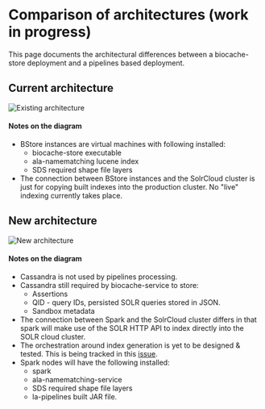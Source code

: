 # Comparison of architectures (work in progress)

This page documents the architectural differences between a biocache-store deployment and a pipelines based deployment.

## Current architecture
![Existing architecture](https://docs.google.com/drawings/d/e/2PACX-1vQPYIjmbt1e-PNU0ZK6FpYpqxw4xQj4A3tXHjEZIQ3ZGPnwj0cBCdFgEs_SNnccR0rGcnpOFWgqYlLS/pub?w=960&h=720)

#### Notes on the diagram
* BStore instances are virtual machines with following installed:
  * biocache-store executable
  * ala-namematching lucene index
  * SDS required shape file layers
* The connection between BStore instances and the SolrCloud cluster is just for copying built indexes into the production cluster. No "live" indexing currently takes place.

## New architecture
![New architecture](https://docs.google.com/drawings/d/e/2PACX-1vSGixRyj2cCyZjGFdcMZflYLXU_VuiA4Y6CIkNiF4DHLFOa03613iolLFOaDX_-AqnhMu6qdJn-veVA/pub?w=960&h=720)

#### Notes on the diagram
* Cassandra is not used by pipelines processing. 
* Cassandra still required by biocache-service to store:
  * Assertions
  * QID - query IDs, persisted SOLR queries stored in JSON.
  * Sandbox metadata
* The connection between Spark and the SolrCloud cluster differs in that spark will make use of the SOLR HTTP API to index directly into the SOLR cloud cluster.
* The orchestration around index generation is yet to be designed & tested. This is being tracked in this [issue](https://github.com/AtlasOfLivingAustralia/la-pipelines/issues/25).
* Spark nodes will have the following installed:
  * spark
  * ala-namematching-service
  * SDS required shape file layers
  * la-pipelines built JAR file.




